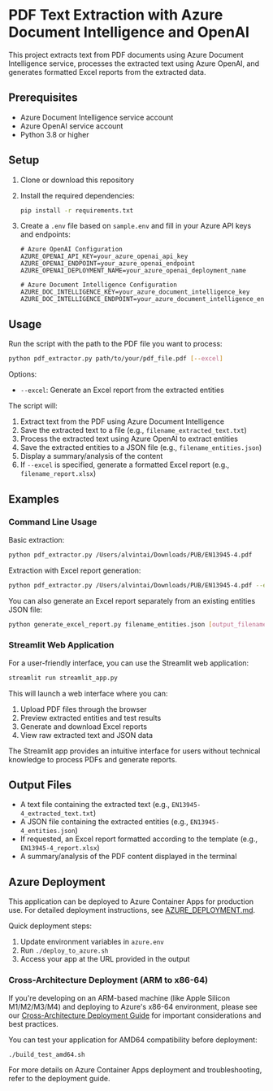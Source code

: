 # PDF Text Extraction with Azure Document Intelligence and OpenAI

This project extracts text from PDF documents using Azure Document Intelligence service, processes the extracted text using Azure OpenAI, and generates formatted Excel reports from the extracted data.

## Prerequisites

- Azure Document Intelligence service account
- Azure OpenAI service account
- Python 3.8 or higher

## Setup

1. Clone or download this repository

2. Install the required dependencies:
   ```bash
   pip install -r requirements.txt
   ```

3. Create a `.env` file based on `sample.env` and fill in your Azure API keys and endpoints:
   ```
   # Azure OpenAI Configuration
   AZURE_OPENAI_API_KEY=your_azure_openai_api_key
   AZURE_OPENAI_ENDPOINT=your_azure_openai_endpoint
   AZURE_OPENAI_DEPLOYMENT_NAME=your_azure_openai_deployment_name

   # Azure Document Intelligence Configuration
   AZURE_DOC_INTELLIGENCE_KEY=your_azure_document_intelligence_key
   AZURE_DOC_INTELLIGENCE_ENDPOINT=your_azure_document_intelligence_endpoint
   ```

## Usage

Run the script with the path to the PDF file you want to process:

```bash
python pdf_extractor.py path/to/your/pdf_file.pdf [--excel]
```

Options:
- `--excel`: Generate an Excel report from the extracted entities

The script will:
1. Extract text from the PDF using Azure Document Intelligence
2. Save the extracted text to a file (e.g., `filename_extracted_text.txt`)
3. Process the extracted text using Azure OpenAI to extract entities
4. Save the extracted entities to a JSON file (e.g., `filename_entities.json`)
5. Display a summary/analysis of the content
6. If `--excel` is specified, generate a formatted Excel report (e.g., `filename_report.xlsx`)

## Examples

### Command Line Usage

Basic extraction:
```bash
python pdf_extractor.py /Users/alvintai/Downloads/PUB/EN13945-4.pdf
```

Extraction with Excel report generation:
```bash
python pdf_extractor.py /Users/alvintai/Downloads/PUB/EN13945-4.pdf --excel
```

You can also generate an Excel report separately from an existing entities JSON file:
```bash
python generate_excel_report.py filename_entities.json [output_filename.xlsx]
```

### Streamlit Web Application

For a user-friendly interface, you can use the Streamlit web application:

```bash
streamlit run streamlit_app.py
```

This will launch a web interface where you can:
1. Upload PDF files through the browser
2. Preview extracted entities and test results
3. Generate and download Excel reports
4. View raw extracted text and JSON data

The Streamlit app provides an intuitive interface for users without technical knowledge to process PDFs and generate reports.

## Output Files

- A text file containing the extracted text (e.g., `EN13945-4_extracted_text.txt`)
- A JSON file containing the extracted entities (e.g., `EN13945-4_entities.json`)
- If requested, an Excel report formatted according to the template (e.g., `EN13945-4_report.xlsx`)
- A summary/analysis of the PDF content displayed in the terminal

## Azure Deployment

This application can be deployed to Azure Container Apps for production use. For detailed deployment instructions, see [AZURE_DEPLOYMENT.md](AZURE_DEPLOYMENT.md).

Quick deployment steps:
1. Update environment variables in `azure.env`
2. Run `./deploy_to_azure.sh`
3. Access your app at the URL provided in the output

### Cross-Architecture Deployment (ARM to x86-64)

If you're developing on an ARM-based machine (like Apple Silicon M1/M2/M3/M4) and deploying to Azure's x86-64 environment, please see our [Cross-Architecture Deployment Guide](CROSS_ARCHITECTURE_DEPLOYMENT.md) for important considerations and best practices.

You can test your application for AMD64 compatibility before deployment:
```bash
./build_test_amd64.sh
```

For more details on Azure Container Apps deployment and troubleshooting, refer to the deployment guide.
